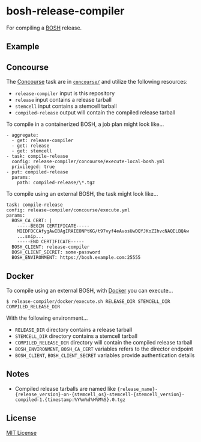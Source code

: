 # bosh-release-compiler

For compiling a [BOSH](https://bosh.io/) release.


## Example


## Concourse

The [Concourse](https://concourse.ci/) task are in [`concourse/`](concourse) and utilize the following resources:

 * `release-compiler` input is this repository
 * `release` input contains a release tarball
 * `stemcell` input contains a stemcell tarball
 * `compiled-release` output will contain the compiled release tarball

To compile in a containerized BOSH, a job plan might look like...

    - aggregate:
      - get: release-compiler
      - get: release
      - get: stemcell
    - task: compile-release
      config: release-compiler/concourse/execute-local-bosh.yml
      privileged: true
    - put: compiled-release
      params:
        path: compiled-release/\*.tgz

To compile using an external BOSH, the task might look like...

    task: compile-release
    config: release-compiler/concourse/execute.yml
    params:
      BOSH_CA_CERT: |
        -----BEGIN CERTIFICATE-----
        MIIDFDCCAfygAwIBAgIRAIEONPtKG/t97vyf4eAvosUwDQYJKoZIhvcNAQELBQAw
        ...snip...
        -----END CERTIFICATE-----
      BOSH_CLIENT: release-compiler
      BOSH_CLIENT_SECRET: some-password
      BOSH_ENVIRONMENT: https://bosh.example.com:25555


## Docker

To compile using an external BOSH, with [Docker](https://docker.io/) you can execute...

    $ release-compiler/docker/execute.sh RELEASE_DIR STEMCELL_DIR COMPILED_RELEASE_DIR

With the following environment...

 * `RELEASE_DIR` directory contains a release tarball
 * `STEMCELL_DIR` directory contains a stemcell tarball
 * `COMPILED_RELEASE_DIR` directory will contain the compiled release tarball
 * `BOSH_ENVIRONMENT`, `BOSH_CA_CERT` variables refers to the director endpoint
 * `BOSH_CLIENT`, `BOSH_CLIENT_SECRET` variables provide authentication details


## Notes

 * Compiled release tarballs are named like `{release_name}-{release_version}-on-{stemcell_os}-stemcell-{stemcell_version}-compiled-1.{timestamp:%Y%m%d%H%M%S}.0.tgz`


## License

[MIT License](./LICENSE)
